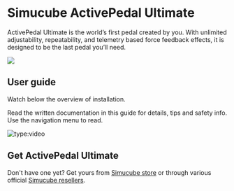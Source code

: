 # Simucube ActivePedal Ultimate

ActivePedal Ultimate is the world’s first pedal created by you. With unlimited adjustability, repeatability, and telemetry based force feedback effects, it is designed to be the last pedal you’ll need.

![](assets/triple%20activepedals.png)



## User guide

Watch below the overview of installation. 

Read the written documentation in this guide for details, tips and safety info. Use the navigation menu to read.

![type:video](https://www.youtube.com/embed/EzzKEWTEJeI)

## Get ActivePedal Ultimate

Don't have one yet? Get yours from [Simucube store](https://simucube.com/simucubeactivepedal/) or through various official [Simucube resellers](https://simucube.com/resellers/).
